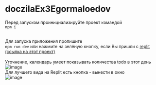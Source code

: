 # doczilaEx3Egormaloedov

Перед запуском проинициализируйте проект командой <br>
`npm i` <br> <br>

Для запуска приложения пропишите <br>
`npm run dev`<bt>
или нажмите на зелёную кнопку, если Вы пришли с <a href="https://replit.com/join/mmumariuap-egormaloedov">replit (ссылка на этот проект)</a>
<br><br>
Уточнение, календарь умеет показывать количества todo в этот день<br>
![image](https://github.com/EgorMaloedov/doczilaEx3Egormaloedov/assets/56518726/7652c518-e42c-46b5-9104-9020189468c5)
<br>
Для лучшего вида на Replit есть кнопка - вынести в окно <br>
![image](https://github.com/EgorMaloedov/doczilaEx3Egormaloedov/assets/56518726/ec495edd-14bc-457c-9c2e-a40dd86730b8)

